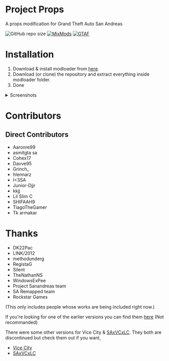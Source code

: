 # Project Props
A props modification for Grand Theft Auto San Andreas

![GitHub repo size](https://img.shields.io/github/repo-size/user-grinch/Project-Props?label=Size&style=for-the-badge)
[![MixMods](https://img.shields.io/badge/Topic-Mixmods-%234e4784?style=for-the-badge)](https://forum.mixmods.com.br/f6-mapas-objetos/t181-project-props)
[![GTAF](https://img.shields.io/badge/Topic-GTA%20Forums-%23244052?style=for-the-badge)](https://gtaforums.com/topic/885393-project-props/)

# Installation
1. Download & install modloader from [here](https://www.gtagarage.com/mods/show.php?id=25377).
2. Download (or clone) the repository and extract everything inside modloader folder.
3. Done

<details>
  <summary>Screenshots</summary>
<img src="https://i.ibb.co/23xrgGy/gallery22.jpg">
<img src="https://i.ibb.co/cLLKHQc/gallery26.jpg">
<img src="https://i.ibb.co/hDCBpKd/gallery53.jpg">
<img src="https://i.ibb.co/swx3N0B/gallery38.jpg">
<img src="https://i.ibb.co/S67s0r0/gallery34.jpg">
  <br/>
More images are <a href="https://ibb.co/album/dPJ7dv">here</a>
</details>

# Contributors

## Direct Contributors
- Aaronre99
- asmitgta sa
- Cohex17
- Davve95
- Grinch_
- hlennarz
- I<3SA
- Junior-Djjr
- kkjj
- Lil Slim C
- SHIFAAH9
- TiagoTheGamer
- Tk armakar

# Thanks

- DK22Pac
- LINK/2012
- methodunderg
- RegistaG
- Silent
- TheNathanNS
- WindowsExPee
- Project Sanandreas team
- SA Remapped team
- Rockstar Games

(This only includes people whose works are being included right now.)


If you're looking for one of the earlier versions you can find them [here](https://www.moddb.com/mods/gta-sa-project-props#:~:text=Project%20Props%20is%20a%20mod,map%20details%20by%20adding%20objects.) (Not recommanded)

There were some other versions for Vice City & [SAxVCxLC](https://gtaforums.com/topic/813938-saxvcxlc-vc-and-lc-in-san-andreas/). They both are discontinued but check them out if you want,
- [Vice City](https://www.gtainside.com/en/sanandreas/maps/107063-project-props-all-in-one-updated/)
- [SAxVCxLC](https://www.gtainside.com/en/sanandreas/mods/115384-saxvcxlc-vc-project-props)

